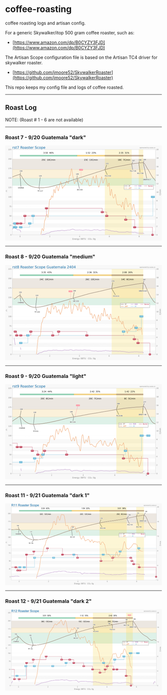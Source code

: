 # coffee-roasting

coffee roasting logs and artisan config.

For a generic Skywalker/itop 500 gram coffee roaster, such as:
 - [https://www.amazon.com/dp/B0CYZY3FJD](https://www.amazon.com/dp/B0CYZY3FJD)

The Artisan Scope configuration file is based on the Artisan TC4 driver for skywalker roaster.
 - [https://github.com/jmoore52/SkywalkerRoaster](https://github.com/jmoore52/SkywalkerRoaster)

This repo keeps my config file and logs of coffee roasted.

---
## Roast Log

NOTE: (Roast # 1 - 6 are not available)

---
### Roast 7 - 9/20 Guatemala "dark"
![Roast 7](logs/img/roast_25-09-20_1158.png)

---
### Roast 8 - 9/20 Guatemala "medium"
![Roast 8](logs/img/roast_25-09-20_1215.png)

---
### Roast 9 - 9/20 Guatemala "light"
![Roast 9](logs/img/roast_25-09-20_1234.png)

---
### Roast 11 - 9/21 Guatemala "dark 1"
![Roast 11](logs/img/roast_25-09-21_1350.png)

---
### Roast 12 - 9/21 Guatemala "dark 2"
![Roast 12](logs/img/roast_25-09-21_1408.png)



